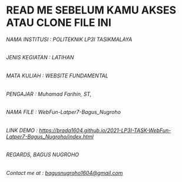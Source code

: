 # __READ ME SEBELUM KAMU AKSES ATAU CLONE FILE INI__
###### NAMA INSTITUSI 	: POLITEKNIK LP3I TASIKMALAYA
###### JENIS KEGIATAN 	: LATIHAN
###### MATA KULIAH    	: WEBSITE FUNDAMENTAL
###### PENGAJAR       	: Muhamad Farihin, ST, 
###### NAMA FILE      	: WebFun-Latper7-Bagus_Nugroho
###### LINK DEMO        : https://brada1604.github.io/2021-LP3I-TASK-WebFun-Latper7-Bagus_Nugroho/index.html


###### REGARDS, BAGUS NUGROHO
###### Contact me at : bagusnugroho1604@gmail.com
